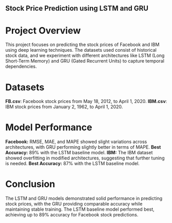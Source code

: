 ## Stock Price Prediction using LSTM and GRU
# Project Overview
This project focuses on predicting the stock prices of Facebook and IBM using deep learning techniques. The datasets used consist of historical stock data, and we experiment with different architectures like LSTM (Long Short-Term Memory) and GRU (Gated Recurrent Units) to capture temporal dependencies.

# Datasets
**FB.csv**: Facebook stock prices from May 18, 2012, to April 1, 2020.
**IBM.csv**: IBM stock prices from January 2, 1962, to April 1, 2020.

# Model Performance
**Facebook:**
RMSE, MAE, and MAPE showed slight variations across architectures, with GRU performing slightly better in terms of MAPE.
**Best Accuracy:** 89% with the LSTM baseline model.
**IBM:**
The IBM dataset showed overfitting in modified architectures, suggesting that further tuning is needed.
**Best Accuracy:** 87% with the LSTM baseline model.

# Conclusion
The LSTM and GRU models demonstrated solid performance in predicting stock prices, with the GRU providing comparable accuracy while maintaining stable training. The LSTM baseline model performed best, achieving up to 89% accuracy for Facebook stock predictions.
